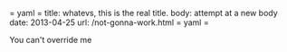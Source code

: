 = yaml =
title: whatevs, this is the real title.
body: attempt at a new body
date: 2013-04-25
url: /not-gonna-work.html
= yaml =

You can't override me
